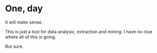 # One, day

It will make sense.  

This is just a tool for data analysic, extraction and mining. I have no clue where all of this is going.

But sure.
